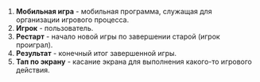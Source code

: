 1. **Мобильная игра** - мобильная программа, служащая для организации игрового процесса.
2. **Игрок** - пользователь.
3. **Рестарт** - начало новой игры по завершении старой (игрок проиграл).
4. **Результат** - конечный итог завершенной игры.
5. **Тап по экрану** - касание экрана для выполнения какого-то игрового действия.
